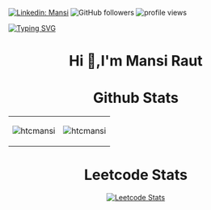 [![Linkedin: Mansi](https://img.shields.io/badge/-Mansi-blue?style=flat-square&logo=Linkedin&logoColor=white&link=https://www.linkedin.com/in/mansi-raut-12b97a21b/)](https://www.linkedin.com/in/mansi-raut-12b97a21b/)
![GitHub followers](https://img.shields.io/github/followers/htcmansi?label=Follow&style=social)
<img alt = "profile views" src="https://komarev.com/ghpvc/?username=htcmansi&color=brightgreen">

[![Typing SVG](https://readme-typing-svg.herokuapp.com?lines=Welcome+to+my+GitHub+account)](https://git.io/typing-svg) 

<h1 align="center">Hi 👋,I'm Mansi Raut </h1>

<!--
**htcmansi/htcmansi** is a ✨ _special_ ✨ repository because its `README.md` (this file) appears on your GitHub profile.
-->
<h1 align="center">Github Stats</h1>

<table>
  <tr>
    <td><p><img align="center" src="https://github-readme-streak-stats.herokuapp.com/?user=htcmansi&show_icons=true&theme=dark&locale=en" alt="htcmansi" /></p>
</td>
    <td><p><img align="center" src="https://github-readme-stats.vercel.app/api/top-langs?username=htcmansi&show_icons=true&theme=dark&locale=en&layout=compact" alt="htcmansi"/></p>
</td>
  </tr>
</table>

<h1 align="center">Leetcode Stats</h1>
<div align="center">
  
 <div>
 
  [![Leetcode Stats](https://leetcard.jacoblin.cool/Mansiraut?ext=activity)](https://leetcode.com/Mansiraut/) 
   <!-- ![](https://leetcard.jacoblin.cool/Mansiraut?ext=heatmap) -->


